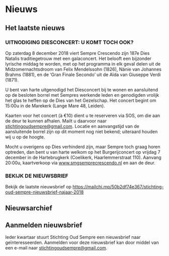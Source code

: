 # Nieuws

## Het laatste nieuws

### UITNODIGING DIESCONCERT: U KOMT TOCH OOK?

Op zaterdag 8 december 2018 viert Sempre Crescendo zijn 187e Dies Natalis traditiegetrouw met een galaconcert. Het belooft een bijzonder lyrische middag te worden, met op het programma in elk geval delen uit de Midzomernachtsdroom van Felix Mendelssohn (1826), Nänie van Johannes Brahms (1881), en de ‘Gran Finale Secondo’ uit de Aïda van Giuseppe Verdi (1871).

U bent van harte uitgenodigd het Diesconcert bij te wonen en aansluitend op de besloten borrel met Sempres werkende leden en genodigden vrolijk het glas te heffen op de Dies van het Gezelschap. Het concert begint om 15:00u in de Marekerk (Lange Mare 48, Leiden).

Kaarten voor het concert (à €10) dient u te reserveren via SOS, om die aan de deur te kunnen afhalen. Mailt u daarvoor naar stichtingoudsempre@gmail.com. Locatie en aanvangstijd van de aansluitende borrel zijn op dit moment nog niet bekend; uiteraard houden wij u op de hoogte.

Mocht u overigens op Dies verhinderd zijn, maar Sempre toch graag horen optreden, dan bent u van harte welkom op het Burgerijconcert op vrijdag 7 december in de Hartebrugkerk (Coelikerk, Haarlemmerstraat 110). Aanvang 20:00u, kaartverkoop via www.smgsemprecrescendo.nl en aan de deur.

### BEKIJK DE NIEUWSBRIEF

Bekijk de laatste nieuwsbrief op <a href="https://mailchi.mp/50b2df74e367/stichting-oud-sempre-nieuwsbrief-najaar-2018">https://mailchi.mp/50b2df74e367/stichting-oud-sempre-nieuwsbrief-najaar-2018</a>

## Nieuwsarchief



## Aanmelden nieuwsbrief

Ieder kwartaar stuurt Stichting Oud Sempre een nieuwsbrief naar geïnteresseerden. Aanmelden voor deze nieuwsbrief kan door middel van een e-mail naar <a href="mailto:stichtingoudsempre@gmail.com">stichtingoudsempre@gmail.com</a>.

